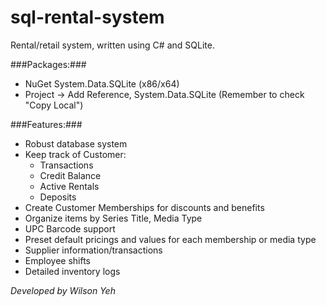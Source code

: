 sql-rental-system
=================

Rental/retail system, written using C# and SQLite.

###Packages:###

  * NuGet System.Data.SQLite (x86/x64)
  * Project -> Add Reference, System.Data.SQLite (Remember to check "Copy Local")

###Features:###

  * Robust database system
  * Keep track of Customer:
    * Transactions
    * Credit Balance
    * Active Rentals
    * Deposits
  * Create Customer Memberships for discounts and benefits
  * Organize items by Series Title, Media Type
  * UPC Barcode support
  * Preset default pricings and values for each membership or media type
  * Supplier information/transactions
  * Employee shifts
  * Detailed inventory logs

*Developed by Wilson Yeh*
